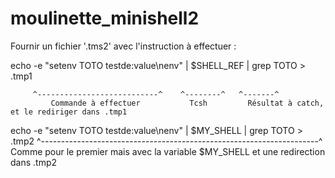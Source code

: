 # moulinette_minishell2

Fournir un fichier '.tms2' avec l'instruction à effectuer :

echo -e "setenv TOTO testde:value\nenv" | $SHELL_REF | grep TOTO > .tmp1

         ^---------------------------^    ^--------^   ^-------^
             Commande à effectuer           Tcsh         Résultat à catch, et le rediriger dans .tmp1

echo -e "setenv TOTO testde:value\nenv" | $MY_SHELL | grep TOTO > .tmp2
^---------------------------------------------------------------------^
  Comme pour le premier mais avec la variable $MY_SHELL et une redirection dans .tmp2
